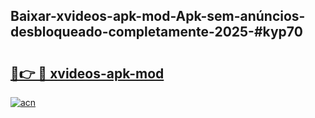 ## Baixar-xvideos-apk-mod-Apk-sem-anúncios-desbloqueado-completamente-2025-#kyp70

# <h2><a href="https://ainizakaria.my?title=xvideos-apk-mod&ref=22M">🔗👉 🔴 xvideos-apk-mod</a></h2>

[![acn](https://github.com/user-attachments/assets/0f9c940e-d8b0-45ae-aac7-cd30a18b3e1c)](https://ainizakaria.my?title=xvideos-apk-mod&ref=22M)

